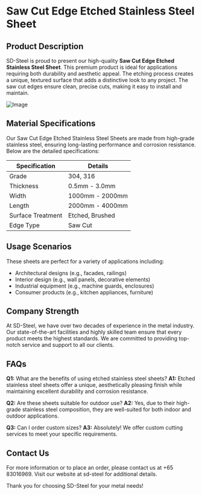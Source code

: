 # Saw Cut Edge Etched Stainless Steel Sheet

## Product Description

SD-Steel is proud to present our high-quality **Saw Cut Edge Etched Stainless Steel Sheet**. This premium product is ideal for applications requiring both durability and aesthetic appeal. The etching process creates a unique, textured surface that adds a distinctive look to any project. The saw cut edges ensure clean, precise cuts, making it easy to install and maintain.

![Image](https://github.com/user-attachments/assets/2567258e-e124-4816-932d-1809bd27ef0b)

## Material Specifications

Our Saw Cut Edge Etched Stainless Steel Sheets are made from high-grade stainless steel, ensuring long-lasting performance and corrosion resistance. Below are the detailed specifications:

| Specification          | Details                      |
|------------------------|------------------------------|
| Grade                  | 304, 316                     |
| Thickness              | 0.5mm - 3.0mm                |
| Width                  | 1000mm - 2000mm              |
| Length                 | 2000mm - 4000mm              |
| Surface Treatment      | Etched, Brushed              |
| Edge Type              | Saw Cut                      |

## Usage Scenarios

These sheets are perfect for a variety of applications including:
- Architectural designs (e.g., facades, railings)
- Interior design (e.g., wall panels, decorative elements)
- Industrial equipment (e.g., machine guards, enclosures)
- Consumer products (e.g., kitchen appliances, furniture)

## Company Strength

At SD-Steel, we have over two decades of experience in the metal industry. Our state-of-the-art facilities and highly skilled team ensure that every product meets the highest standards. We are committed to providing top-notch service and support to all our clients.

## FAQs

**Q1:** What are the benefits of using etched stainless steel sheets?
**A1:** Etched stainless steel sheets offer a unique, aesthetically pleasing finish while maintaining excellent durability and corrosion resistance.

**Q2:** Are these sheets suitable for outdoor use?
**A2:** Yes, due to their high-grade stainless steel composition, they are well-suited for both indoor and outdoor applications.

**Q3:** Can I order custom sizes?
**A3:** Absolutely! We offer custom cutting services to meet your specific requirements.

## Contact Us

For more information or to place an order, please contact us at +65 83016969. Visit our website at  sd-steel for additional details.

Thank you for choosing SD-Steel for your metal needs!